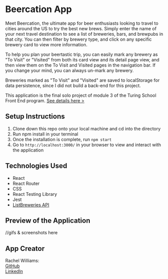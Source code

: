 # Beercation App

Meet Beercation, the ultimate app for beer enthusiasts looking to travel to cities around the US to try the best new brews. Simply enter the name of your next travel destination to see a list of breweries, bars, and brewpubs in that city. You can then filter by brewery type, and click on any specific brewery card to view more information. 

To help you plan your beertastic trip, you can easily mark any brewery as "To Visit" or "Visited" from both its card view and its detail page view, and then view them on the To Visit and Visited pages in the navigation bar. If you change your mind, you can always un-mark any brewery. 

Breweries marked as "To Visit" and "Visited" are saved to localStorage for data persistence, since I did not build a back-end for this project. 

This application is the final solo project of module 3 of the Turing School Front End program. [See details here >](https://frontend.turing.io/projects/module-3/binary-challenge.html)

## Setup Instructions 

1. Clone down this repo onto your local machine and cd into the directory
2. Run npm install in your terminal
3. Once the installation is complete, run `npm start`
4. Go to `http://localhost:3000/` in your browser to view and interact with the application

## Technologies Used

- React
- React Router
- CSS
- React Testing Library
- Jest 
- [ListBreweries API](https://www.openbrewerydb.org/documentation/01-listbreweries)

## Preview of the Application

//gifs & screenshots here

## App Creator

Rachel Williams:   
[GitHub](https://github.com/rwilliams659)   
[LinkedIn](https://www.linkedin.com/in/rachelsarahwilliams/)
